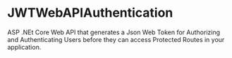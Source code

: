 # JWTWebAPIAuthentication

ASP .NEt Core Web API that generates a Json Web Token for Authorizing and Authenticating Users before they can access Protected Routes in your application.
